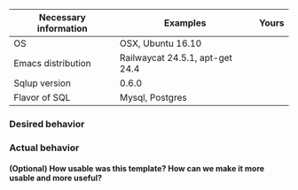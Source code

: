 | Necessary information | Examples | Yours |
|---|---|---|
| OS | OSX, Ubuntu 16.10 |  |
| Emacs distribution | Railwaycat 24.5.1, apt-get 24.4 |  |
| Sqlup version | 0.6.0 |  |
| Flavor of SQL | Mysql, Postgres |  |

### Desired behavior

### Actual behavior


#### (Optional) How usable was this template? How can we make it more usable and more useful?
